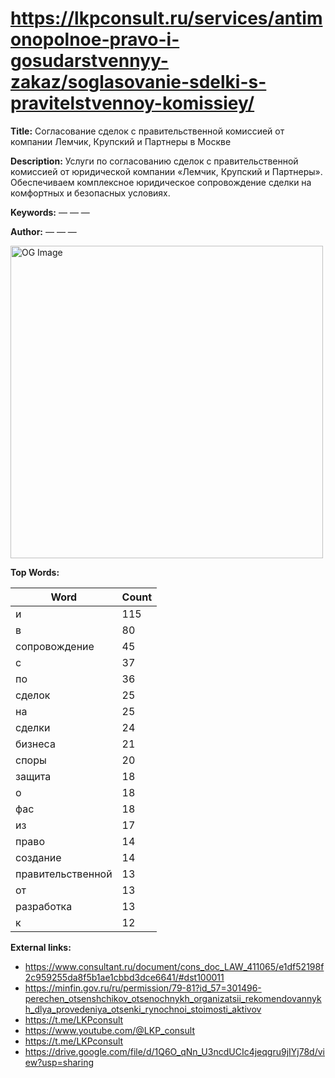 # https://lkpconsult.ru/services/antimonopolnoe-pravo-i-gosudarstvennyy-zakaz/soglasovanie-sdelki-s-pravitelstvennoy-komissiey/

**Title:** Согласование сделок с правительственной комиссией от компании Лемчик, Крупский и Партнеры в Москве

**Description:** Услуги по согласованию сделок с правительственной комиссией от юридической компании «Лемчик, Крупский и Партнеры». Обеспечиваем комплексное юридическое сопровождение сделки на комфортных и безопасных условиях.

**Keywords:** — — —

**Author:** — — —

<img src="https://lkpconsult.ru/bitrix/templates/portal/images/og-logo.png" alt="OG Image" width="500px">

**Top Words:**

| Word       | Count |
|------------|-------|
| и          | 115   |
| в          | 80    |
| сопровождение | 45    |
| с          | 37    |
| по         | 36    |
| сделок     | 25    |
| на         | 25    |
| сделки     | 24    |
| бизнеса    | 21    |
| споры      | 20    |
| защита     | 18    |
| о          | 18    |
| фас        | 18    |
| из         | 17    |
| право      | 14    |
| создание   | 14    |
| правительственной | 13    |
| от         | 13    |
| разработка | 13    |
| к          | 12    |


**External links:**

- https://www.consultant.ru/document/cons_doc_LAW_411065/e1df52198f2c959255da8f5b1ae1cbbd3dce6641/#dst100011
- https://minfin.gov.ru/ru/permission/79-81?id_57=301496-perechen_otsenshchikov_otsenochnykh_organizatsii_rekomendovannykh_dlya_provedeniya_otsenki_rynochnoi_stoimosti_aktivov
- https://t.me/LKPconsult
- https://www.youtube.com/@LKP_consult
- https://t.me/LKPconsult
- https://drive.google.com/file/d/1Q6O_qNn_U3ncdUCIc4jeqgru9jIYj78d/view?usp=sharing

